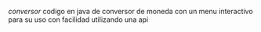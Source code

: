 <em> conversor </em>
codigo en java de conversor de moneda con un menu interactivo para su uso con facilidad utilizando una api 
